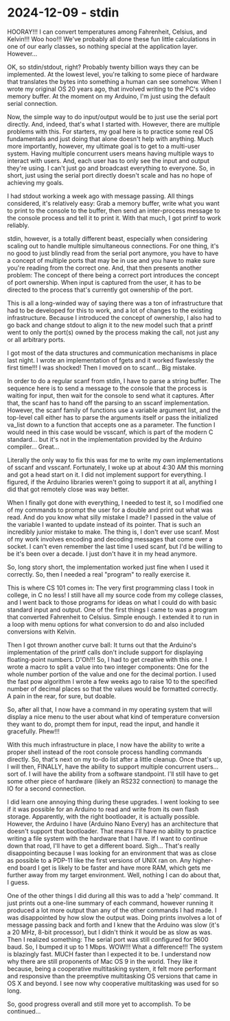 # 2024-12-09 - stdin

HOORAY!!!  I can convert temperatures among Fahrenheit, Celsius, and Kelvin!!!  Woo hoo!!!  We've probably all done these fun little calculations in one of our early classes, so nothing special at the application layer.   However...

OK, so stdin/stdout, right?  Probably twenty billion ways they can be implemented.  At the lowest level, you're talking to some piece of hardware that translates the bytes into something a human can see somehow.  When I wrote my original OS 20 years ago, that involved writing to the PC's video memory buffer.  At the moment on my Arduino, I'm just using the default serial connection.

Now, the simple way to do input/output would be to just use the serial port directly.  And, indeed, that's what I started with.  However, there are multiple problems with this.  For starters, my goal here is to practice some real OS fundamentals and just doing that alone doesn't help with anything.  Much more importantly, however, my ultimate goal is to get to a multi-user system.  Having multiple concurrent users means having multiple ways to interact with users.  And, each user has to only see the input and output they're using.  I can't just go and broadcast everything to everyone.  So, in short, just using the serial port directly doesn't scale and has no hope of achieving my goals.

I had stdout working a week ago with message passing.  All things considered, it's relatively easy:  Grab a memory buffer, write what you want to print to the console to the buffer, then send an inter-process message to the console process and tell it to print it.  With that much, I got printf to work reliably.

stdin, however, is a totally different beast, especially when considering scaling out to handle multiple simultaneous connections.  For one thing, it's no good to just blindly read from the serial port anymore, you have to have a concept of multiple ports that may be in use and you have to make sure you're reading from the correct one.  And, that then presents another problem:  The concept of there being a correct port introduces the concept of port ownership.  When input is captured from the user, it has to be directed to the process that's currently got ownership of the port.

This is all a long-winded way of saying there was a ton of infrastructure that had to be developed for this to work, and a lot of changes to the existing infrastructure.  Because I introduced the concept of ownership, I also had to go back and change stdout to align it to the new model such that a printf went to only the port(s) owned by the process making the call, not just any or all arbitrary ports.

I got most of the data structures and communication mechanisms in place last night.  I wrote an implementation of fgets and it worked flawlessly the first time!!!  I was shocked!  Then I moved on to scanf...  Big mistake.

In order to do a regular scanf from stdin, I have to parse a string buffer.  The sequence here is to send a message to the console that the process is waiting for input, then wait for the console to send what it captures.  After that, the scanf has to hand off the parsing to an sscanf implementation.  However, the scanf family of functions use a variable argument list, and the top-level call either has to parse the arguments itself or pass the initialized va\_list down to a function that accepts one as a parameter.  The function I would need in this case would be vsscanf, which is part of the modern C standard... but it's not in the implementation provided by the Arduino compiler...  Great...

Literally the only way to fix this was for me to write my own implementations of sscanf and vsscanf.  Fortunately, I woke up at about 4:30 AM  this morning and got a head start on it.  I did not implement support for everything.  I figured, if the Arduino libraries weren't going to support it at all, anything I did that got remotely close was way better.

When I finally got done with everything, I needed to test it, so I modified one of my commands to prompt the user for a double and print out what was read.  And do you know what silly mistake I made?  I passed in the value of the variable I wanted to update instead of its pointer.  That is such an incredibly junior mistake to make.  The thing is, I don't ever use scanf.  Most of my work involves encoding and decoding messages that come over a socket.  I can't even remember the last time I used scanf, but I'd be willing to be it's been over a decade.  I just don't have it in my head anymore.

So, long story short, the implementation worked just fine when I used it correctly.  So, then I needed a real "program" to really exercise it.

This is where CS 101 comes in:  The very first programming class I took in college, in C no less!  I still have all my source code from my college classes, and I went back to those programs for ideas on what I could do with basic standard input and output.  One of the first things I came to was a program that converted Fahrenheit to Celsius.  Simple enough.  I extended it to run in a loop with menu options for what conversion to do and also included conversions with Kelvin.

Then I got thrown another curve ball:  It turns out that the Arduino's implementation of the printf calls don't include support for displaying floating-point numbers.  D'Oh!!!  So, I had to get creative with this one.  I wrote a macro to split a value into two integer components:  One for the whole number portion of the value and one for the decimal portion.  I used the fast pow algorithm I wrote a few weeks ago to raise 10 to the specified number of decimal places so that the values would be formatted correctly.  A pain in the rear, for sure, but doable.

So, after all that, I now have a command in my operating system that will display a nice menu to the user about what kind of temperature conversion they want to do, prompt them for input, read the input, and handle it gracefully.  Phew!!!

With this much infrastructure in place, I now have the ability to write a proper shell instead of the root console process handling commands directly.  So, that's next on my to-do list after a little cleanup.  Once that's up, I will then, FINALLY, have the ability to support multiple concurrent users... sort of.  I will have the ability from a software standpoint.  I'll still have to get some other piece of hardware (likely an RS232 connection) to manage the IO for a second connection.

I did learn one annoying thing during these upgrades.  I went looking to see if it was possible for an Arduino to read and write from its own flash storage.  Apparently, with the right bootloader, it is actually possible.  However, the Arduino I have (Arduino Nano Every) has an architecture that doesn't support that bootloader.  That means I'll have no ability to practice writing a file system with the hardware that I have.  If I want to continue down that road, I'll have to get a different board.  Sigh...  That's really disappointing because I was looking for an environment that was as close as possible to a PDP-11 like the first versions of UNIX ran on.  Any higher-end board I get is likely to be faster and have more RAM, which gets me further away from my target environment.  Well, nothing I can do about that, I guess.

One of the other things I did during all this was to add a 'help' command.  It just prints out a one-line summary of each command, however running it produced a lot more output than any of the other commands I had made.  I was disappointed by how slow the output was.  Doing prints involves a lot of message passing back and forth and I knew that the Arduino was slow (it's a 20 MHz, 8-bit processor), but I didn't think it would be as slow as was.  Then I realized something:  The serial port was still configured for 9600 baud.  So, I bumped it up to 1 Mbps.  WOW!!!  What a difference!!!  The system is blazingly fast.  MUCH faster than I expected it to be.  I understand now why there are still proponents of Mac OS 9 in the world.  They like it because, being a cooperative multitasking system, it felt more performant and responsive than the preemptive multitasking OS versions that came in OS X and beyond.  I see now why cooperative multitasking was used for so long.

So, good progress overall and still more yet to accomplish.  To be continued...
